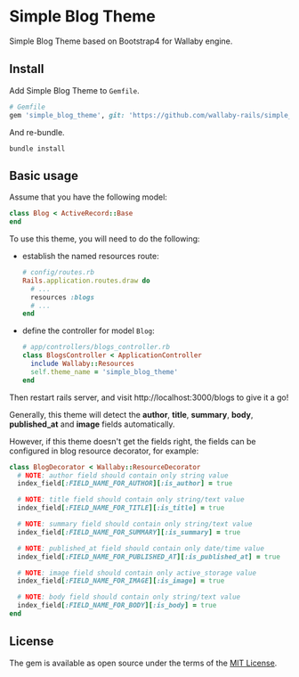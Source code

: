 # Simple Blog Theme

Simple Blog Theme based on Bootstrap4 for Wallaby engine.

## Install

Add Simple Blog Theme to `Gemfile`.

```ruby
# Gemfile
gem 'simple_blog_theme', git: 'https://github.com/wallaby-rails/simple_blog_theme.git', branch: 'master'
```

And re-bundle.

```shell
bundle install
```

## Basic usage

Assume that you have the following model:

```ruby
class Blog < ActiveRecord::Base
end
```

To use this theme, you will need to do the following:

- establish the named resources route:

  ```ruby
  # config/routes.rb
  Rails.application.routes.draw do
    # ...
    resources :blogs
    # ...
  end
  ```

- define the controller for model `Blog`:

  ```ruby
  # app/controllers/blogs_controller.rb
  class BlogsController < ApplicationController
    include Wallaby::Resources
    self.theme_name = 'simple_blog_theme'
  end
  ```

Then restart rails server, and visit http://localhost:3000/blogs to give it a go!

Generally, this theme will detect the **author**, **title**, **summary**, **body**, **published_at** and **image** fields automatically.

However, if this theme doesn't get the fields right, the fields can be configured in blog resource decorator, for example:

```ruby
class BlogDecorator < Wallaby::ResourceDecorator
  # NOTE: author field should contain only string value
  index_field[:FIELD_NAME_FOR_AUTHOR][:is_author] = true

  # NOTE: title field should contain only string/text value
  index_field[:FIELD_NAME_FOR_TITLE][:is_title] = true

  # NOTE: summary field should contain only string/text value
  index_field[:FIELD_NAME_FOR_SUMMARY][:is_summary] = true

  # NOTE: published_at field should contain only date/time value
  index_field[:FIELD_NAME_FOR_PUBLISHED_AT][:is_published_at] = true

  # NOTE: image field should contain only active_storage value
  index_field[:FIELD_NAME_FOR_IMAGE][:is_image] = true

  # NOTE: body field should contain only string/text value
  index_field[:FIELD_NAME_FOR_BODY][:is_body] = true
end
```

## License

The gem is available as open source under the terms of the [MIT License](https://opensource.org/licenses/MIT).
